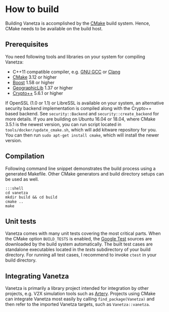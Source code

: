 # How to build

Building Vanetza is accomplished by the [CMake](https://cmake.org) build system. Hence, CMake needs to be available on the build host.

## Prerequisites

You need following tools and libraries on your system for compiling Vanetza:

* C++11 compatible compiler, e.g. [GNU GCC](https://gcc.gnu.org) or [Clang](http://clang.llvm.org)
* [CMake](https://cmake.org) 3.12 or higher
* [Boost](https://www.boost.org) 1.58 or higher
* [GeographicLib](http://geographiclib.sourceforge.net) 1.37 or higher
* [Crypto++](https://www.cryptopp.com) 5.6.1 or higher

If OpenSSL (1.0 or 1.1) or LibreSSL is available on your system, an alternative security backend implementation is compiled along with the Crypto++ based backend.
See `security::Backend` and `security::create_backend` for more details.
If you are building on Ubuntu 16.04 or 18.04, where CMake 3.5.1 is the newest version, you can run script located in `tools/docker/update_cmake.sh`, which will add kitware repository for you. You can then run `sudo apt-get install cmake`, which will install the newer version.


## Compilation

Following command line snippet demonstrates the build process using a generated Makefile.
Other CMake generators and build directory setups can be used as well.

    :::shell
    cd vanetza
    mkdir build && cd build
    cmake ..
    make


## Unit tests

Vanetza comes with many unit tests covering the most critical parts.
When the CMake option `BUILD_TESTS` is enabled, the [Google Test](https://github.com/google/googletest/) sources are downloaded by the build system automatically.
The built test cases are standalone executables located in the *tests* subdirectory of your build directory.
For running all test cases, I recommend to invoke `ctest` in your build directory.


## Integrating Vanetza

Vanetza is primarily a library project intended for integration by other projects, e.g. V2X simulation tools such as [Artery](https://github.com/riebl/artery).
Projects using CMake can integrate Vanetza most easily by calling `find_package(Vanetza)` and then refer to the imported Vanetza targets, such as `Vanetza::vanetza`.

